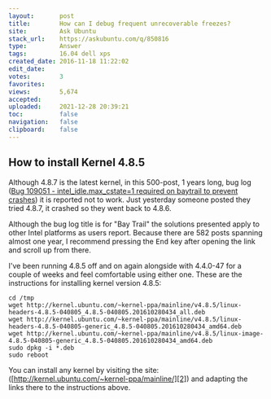```yaml
---
layout:       post
title:        How can I debug frequent unrecoverable freezes?
site:         Ask Ubuntu
stack_url:    https://askubuntu.com/q/850816
type:         Answer
tags:         16.04 dell xps
created_date: 2016-11-18 11:22:02
edit_date:    
votes:        3
favorites:    
views:        5,674
accepted:     
uploaded:     2021-12-28 20:39:21
toc:          false
navigation:   false
clipboard:    false
---
```


## How to install Kernel 4.8.5

Although 4.8.7 is the latest kernel, in this 500-post, 1 years long, bug log ([Bug 109051 - intel_idle.max_cstate=1 required on baytrail to prevent crashes][1]) it is reported not to work. Just yesterday someone posted they tried 4.8.7, it crashed so they went back to 4.8.6. 

Although the bug log title is for "Bay Trail" the solutions presented apply to other Intel platforms as users report. Because there are 582 posts spanning almost one year, I recommend pressing the <kbd>End</kbd> key after opening the link and scroll up from there.

I've been running 4.8.5 off and on again alongside with 4.4.0-47 for a couple of weeks and feel comfortable using either one. These are the instructions for installing kernel version 4.8.5:


``` 
cd /tmp
wget http://kernel.ubuntu.com/~kernel-ppa/mainline/v4.8.5/linux-headers-4.8.5-040805_4.8.5-040805.201610280434_all.deb
wget http://kernel.ubuntu.com/~kernel-ppa/mainline/v4.8.5/linux-headers-4.8.5-040805-generic_4.8.5-040805.201610280434_amd64.deb
wget http://kernel.ubuntu.com/~kernel-ppa/mainline/v4.8.5/linux-image-4.8.5-040805-generic_4.8.5-040805.201610280434_amd64.deb
sudo dpkg -i *.deb
sudo reboot

```

You can install any kernel by visiting the site: ([http://kernel.ubuntu.com/~kernel-ppa/mainline/][2]) and adapting the links there to the instructions above.


  [1]: https://bugzilla.kernel.org/show_bug.cgi?id=109051
  [2]: http://kernel.ubuntu.com/~kernel-ppa/mainline/
